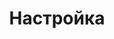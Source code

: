 ---
layout: services-list
title: Настройка
longtitle: Настройка сетевого оборудования
listtitle: Настройка сетевого оборудования

typePost: net-config
typeSection: net
breadcrumbs:
  - name: Услуги
    url: /services/
  - name: Сети и интернет
    url: /services/net/
breadcrumbCurrent: true
phoneCallToActionTitle: Нужна настройка сетевого оборудования? Звоните!
banner: /assets/images/upload/sections/net_config.jpg
thumbnail: /assets/images/upload/sections/net_config-icon.jpg
seo:
  title: Настройка сетевого оборудования
  h1: Настройка сетевого оборудования
  keywords: 
    - Настройка сетевого оборудования
    - настройка сети
    - настройка локальной сети
    - настройка лвс
  description: Наши мастера помогут настроить маршрутизаторы, точки доступа, репиторы и любые другие устройства. Мы сможем тонко настроить их под любые ваши потребности.
---